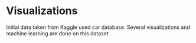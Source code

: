 # Visualizations

Initial data taken from Kaggle used car database.
Several visualizations and machine learning are done on this dataset

